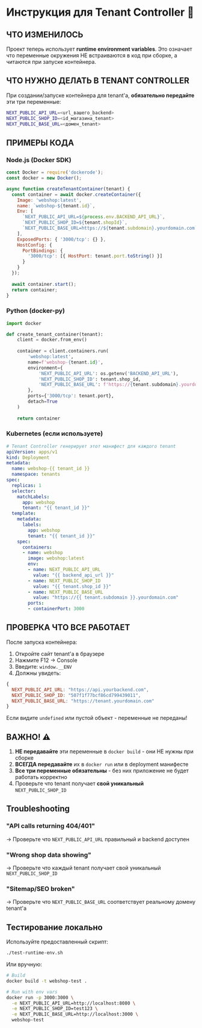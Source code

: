 # Инструкция для Tenant Controller 🎯

## ЧТО ИЗМЕНИЛОСЬ

Проект теперь использует **runtime environment variables**. Это означает что переменные окружения НЕ встраиваются в код при сборке, а читаются при запуске контейнера.

## ЧТО НУЖНО ДЕЛАТЬ В TENANT CONTROLLER

При создании/запуске контейнера для tenant'а, **обязательно передайте** эти три переменные:

```bash
NEXT_PUBLIC_API_URL=<url_вашего_backend>
NEXT_PUBLIC_SHOP_ID=<id_магазина_tenant>
NEXT_PUBLIC_BASE_URL=<домен_tenant>
```

## ПРИМЕРЫ КОДА

### Node.js (Docker SDK)

```javascript
const Docker = require('dockerode');
const docker = new Docker();

async function createTenantContainer(tenant) {
  const container = await docker.createContainer({
    Image: 'webshop:latest',
    name: `webshop-${tenant.id}`,
    Env: [
      `NEXT_PUBLIC_API_URL=${process.env.BACKEND_API_URL}`,
      `NEXT_PUBLIC_SHOP_ID=${tenant.shopId}`,
      `NEXT_PUBLIC_BASE_URL=https://${tenant.subdomain}.yourdomain.com`
    ],
    ExposedPorts: { '3000/tcp': {} },
    HostConfig: {
      PortBindings: {
        '3000/tcp': [{ HostPort: tenant.port.toString() }]
      }
    }
  });
  
  await container.start();
  return container;
}
```

### Python (docker-py)

```python
import docker

def create_tenant_container(tenant):
    client = docker.from_env()
    
    container = client.containers.run(
        'webshop:latest',
        name=f'webshop-{tenant.id}',
        environment={
            'NEXT_PUBLIC_API_URL': os.getenv('BACKEND_API_URL'),
            'NEXT_PUBLIC_SHOP_ID': tenant.shop_id,
            'NEXT_PUBLIC_BASE_URL': f'https://{tenant.subdomain}.yourdomain.com'
        },
        ports={'3000/tcp': tenant.port},
        detach=True
    )
    
    return container
```

### Kubernetes (если используете)

```yaml
# Tenant Controller генерирует этот манифест для каждого tenant
apiVersion: apps/v1
kind: Deployment
metadata:
  name: webshop-{{ tenant_id }}
  namespace: tenants
spec:
  replicas: 1
  selector:
    matchLabels:
      app: webshop
      tenant: "{{ tenant_id }}"
  template:
    metadata:
      labels:
        app: webshop
        tenant: "{{ tenant_id }}"
    spec:
      containers:
      - name: webshop
        image: webshop:latest
        env:
        - name: NEXT_PUBLIC_API_URL
          value: "{{ backend_api_url }}"
        - name: NEXT_PUBLIC_SHOP_ID
          value: "{{ tenant.shop_id }}"
        - name: NEXT_PUBLIC_BASE_URL
          value: "https://{{ tenant.subdomain }}.yourdomain.com"
        ports:
        - containerPort: 3000
```

## ПРОВЕРКА ЧТО ВСЕ РАБОТАЕТ

После запуска контейнера:

1. Откройте сайт tenant'а в браузере
2. Нажмите F12 → Console
3. Введите: `window.__ENV`
4. Должны увидеть:

```javascript
{
  NEXT_PUBLIC_API_URL: "https://api.yourbackend.com",
  NEXT_PUBLIC_SHOP_ID: "507f1f77bcf86cd799439011",
  NEXT_PUBLIC_BASE_URL: "https://tenant.yourdomain.com"
}
```

Если видите `undefined` или пустой объект - переменные не переданы!

## ВАЖНО! ⚠️

1. **НЕ передавайте** эти переменные в `docker build` - они НЕ нужны при сборке
2. **ВСЕГДА передавайте** их в `docker run` или в deployment манифесте
3. **Все три переменные обязательны** - без них приложение не будет работать корректно
4. Проверьте что tenant получает **свой уникальный** `NEXT_PUBLIC_SHOP_ID`

## Troubleshooting

### "API calls returning 404/401"
→ Проверьте что `NEXT_PUBLIC_API_URL` правильный и backend доступен

### "Wrong shop data showing"
→ Проверьте что каждый tenant получает свой уникальный `NEXT_PUBLIC_SHOP_ID`

### "Sitemap/SEO broken"
→ Проверьте что `NEXT_PUBLIC_BASE_URL` соответствует реальному домену tenant'а

## Тестирование локально

Используйте предоставленный скрипт:

```bash
./test-runtime-env.sh
```

Или вручную:

```bash
# Build
docker build -t webshop-test .

# Run with env vars
docker run -p 3000:3000 \
  -e NEXT_PUBLIC_API_URL=http://localhost:8080 \
  -e NEXT_PUBLIC_SHOP_ID=test123 \
  -e NEXT_PUBLIC_BASE_URL=http://localhost:3000 \
  webshop-test
```

